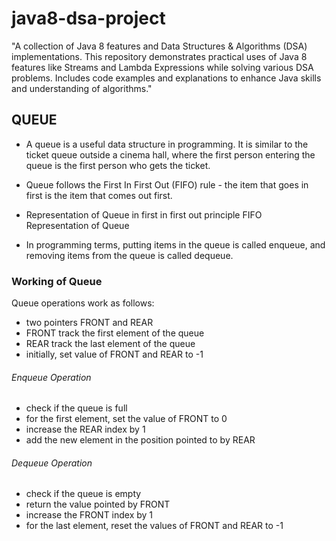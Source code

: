 # java8-dsa-project
"A collection of Java 8 features and Data Structures &amp; Algorithms (DSA) implementations. This repository demonstrates practical uses of Java 8 features like Streams and Lambda Expressions while solving various DSA problems. Includes code examples and explanations to enhance Java skills and understanding of algorithms."

## QUEUE
- A queue is a useful data structure in programming. It is similar to the ticket queue outside a cinema hall, where the first person entering the queue is the first person who gets the ticket.

- Queue follows the First In First Out (FIFO) rule - the item that goes in first is the item that comes out first.

- Representation of Queue in first in first out principle FIFO Representation of Queue

- In programming terms, putting items in the queue is called enqueue, and removing items from the queue is called dequeue.

### Working of Queue
Queue operations work as follows:

- two pointers FRONT and REAR
- FRONT track the first element of the queue
- REAR track the last element of the queue
- initially, set value of FRONT and REAR to -1

###### Enqueue Operation
- check if the queue is full
- for the first element, set the value of FRONT to 0
- increase the REAR index by 1
- add the new element in the position pointed to by REAR

###### Dequeue Operation
- check if the queue is empty
- return the value pointed by FRONT
- increase the FRONT index by 1
- for the last element, reset the values of FRONT and REAR to -1